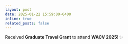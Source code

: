 ```yaml
---
layout: post
date: 2025-01-22 15:59:00-0400
inline: true
related_posts: false
---
```


Received <b>Graduate Travel Grant</b> to attend <strong>WACV 2025</strong>! :sparkles: